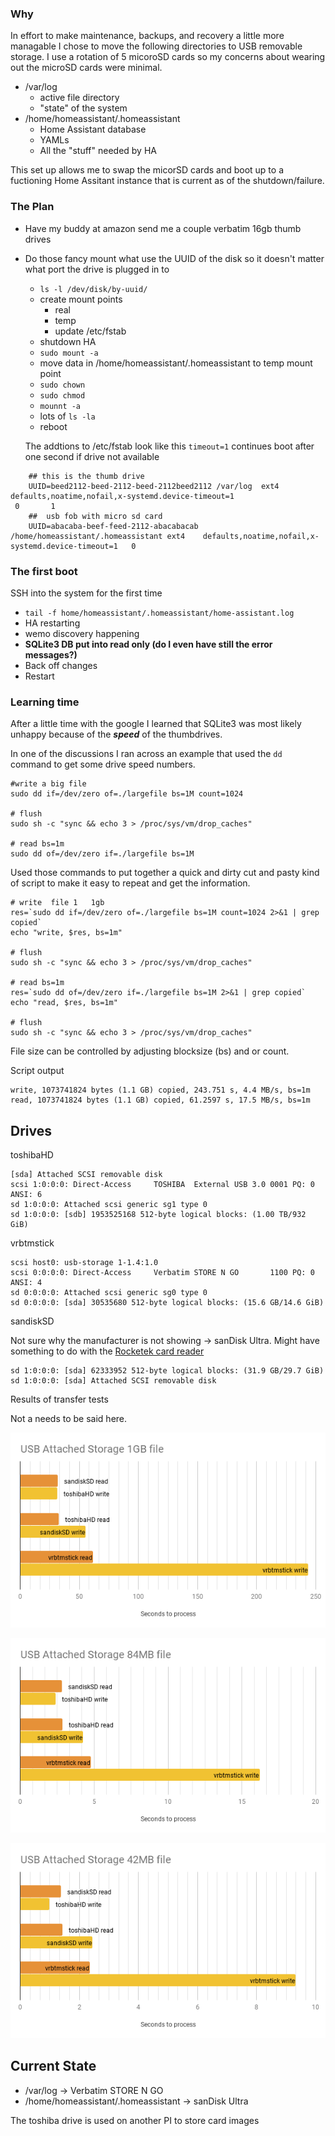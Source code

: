 
### Why
In effort to make maintenance, backups, and recovery a little more managable I chose to move the following directories to USB removable storage.  I use a rotation of 5 micoroSD cards so my concerns about wearing out the microSD cards were minimal.

- /var/log   
  - active file directory
  - "state" of the system
- /home/homeassistant/.homeassistant
  - Home Assistant database
  - YAMLs
  - All the "stuff" needed by HA
  
This set up allows me to swap the micorSD cards and boot up to a fuctioning Home Assitant instance that is current as of the shutdown/failure.

### The Plan

- Have my buddy at amazon send me a couple verbatim 16gb thumb drives
- Do those fancy mount what use the UUID of the disk so it doesn't matter what port the drive is plugged in to 
  -  ```ls -l /dev/disk/by-uuid/```
  - create mount points
    - real
    - temp
    - update /etc/fstab
  - shutdown HA
  - ```sudo mount -a```
  - move data in /home/homeassistant/.homeassistant to temp mount point
  - ```sudo chown``` 
  - ```sudo chmod```
  - ```mounnt -a```
  - lots of ```ls -la```
  - reboot 
  
  
  The addtions to /etc/fstab look like this ```timeout=1``` continues boot after one second if drive not available
```
    ## this is the thumb drive
    UUID=beed2112-beed-2112-beed-2112beed2112 /var/log  ext4    defaults,noatime,nofail,x-systemd.device-timeout=1  
 0       1
    ##  usb fob with micro sd card 
    UUID=abacaba-beef-feed-2112-abacabacab /home/homeassistant/.homeassistant ext4    defaults,noatime,nofail,x-systemd.device-timeout=1   0  
```
### The first boot

SSH into the system for the first time
- ``` tail -f home/homeassistant/.homeassistant/home-assistant.log ```
- HA restarting
- wemo discovery happening
- **SQLite3 DB put into read only (do I even have still the error messages?)**
- Back off changes 
- Restart


### Learning time 

After a little time with the google I learned that SQLite3 was most likely unhappy because of the **_speed_** of the thumbdrives.  

In one of the discussions I ran across an example that used the ```dd``` command to get some drive speed numbers.

```
#write a big file
sudo dd if=/dev/zero of=./largefile bs=1M count=1024

# flush
sudo sh -c "sync && echo 3 > /proc/sys/vm/drop_caches"

# read bs=1m
sudo dd of=/dev/zero if=./largefile bs=1M 
```

Used those commands to put together a quick and dirty cut and pasty kind of script to make it easy to repeat and get the information.

```
# write  file 1   1gb
res=`sudo dd if=/dev/zero of=./largefile bs=1M count=1024 2>&1 | grep copied`
echo "write, $res, bs=1m"

# flush
sudo sh -c "sync && echo 3 > /proc/sys/vm/drop_caches"

# read bs=1m
res=`sudo dd of=/dev/zero if=./largefile bs=1M 2>&1 | grep copied`
echo "read, $res, bs=1m"

# flush
sudo sh -c "sync && echo 3 > /proc/sys/vm/drop_caches"

```

File size can be controlled by adjusting blocksize (bs) and or count.

Script output
```
write, 1073741824 bytes (1.1 GB) copied, 243.751 s, 4.4 MB/s, bs=1m
read, 1073741824 bytes (1.1 GB) copied, 61.2597 s, 17.5 MB/s, bs=1m
```

## Drives 

toshibaHD
```
[sda] Attached SCSI removable disk
scsi 1:0:0:0: Direct-Access     TOSHIBA  External USB 3.0 0001 PQ: 0 ANSI: 6
sd 1:0:0:0: Attached scsi generic sg1 type 0
sd 1:0:0:0: [sdb] 1953525168 512-byte logical blocks: (1.00 TB/932 GiB)
```

vrbtmstick
```
scsi host0: usb-storage 1-1.4:1.0
scsi 0:0:0:0: Direct-Access     Verbatim STORE N GO       1100 PQ: 0 ANSI: 4
sd 0:0:0:0: Attached scsi generic sg0 type 0
sd 0:0:0:0: [sda] 30535680 512-byte logical blocks: (15.6 GB/14.6 GiB)
```

sandiskSD

Not sure why the manufacturer is not showing -> sanDisk Ultra. 
Might have something to do with the [Rocketek card reader](https://www.amazon.com/Rocketek-Aluminum-Portable-Memory-Adapter/dp/B06XTQZS4F/ref=lp_8437183011_1_2?srs=8437183011&ie=UTF8&qid=1513366096&sr=8-2/) 
```
sd 1:0:0:0: [sda] 62333952 512-byte logical blocks: (31.9 GB/29.7 GiB)
sd 1:0:0:0: [sda] Attached SCSI removable disk
```



Results of transfer tests

Not a needs to be said here.

![1GB File](img/drivespeed-1gb.png)

![84MB File](img/drivespeed-84mb.png)

![42MB File](img/drivespeed-48mb.png)


## Current State

- /var/log  -> Verbatim STORE N GO 
- /home/homeassistant/.homeassistant -> sanDisk Ultra

The toshiba drive is used on another PI to store card images




